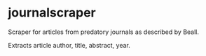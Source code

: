 # journalscraper
Scraper for articles from predatory journals as described by Beall.

Extracts article author, title, abstract,  year.
